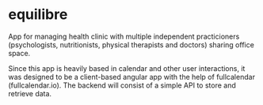 # equilibre

App for managing health clinic with multiple independent practicioners (psychologists, nutritionists, physical therapists and doctors) sharing office space.

Since this app is heavily based in calendar and other user interactions, it was designed to be a client-based angular app with the help of fullcalendar (fullcalendar.io). The backend will consist of a simple API to store and retrieve data.
